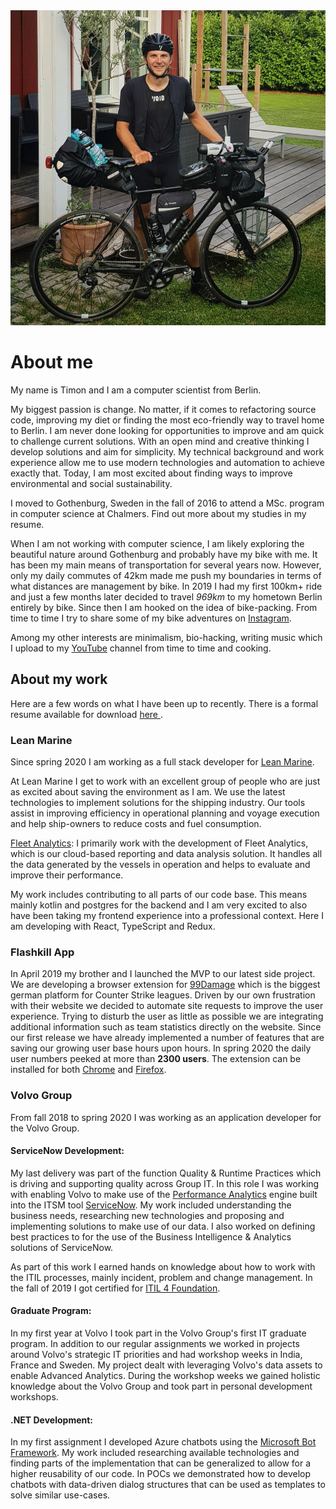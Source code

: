 <img class="profile-picture" src="../assets/img/home-profile-picture-square.png"/>

# About me

My name is Timon and I am a computer scientist from Berlin.

My biggest passion is change.
No matter, if it comes to refactoring source code, improving my diet or finding the most eco-friendly way to travel home to Berlin.
I am never done looking for opportunities to improve and am quick to challenge current solutions.
With an open mind and creative thinking I develop solutions and aim for simplicity.
My technical background and work experience allow me to use modern technologies and automation to achieve exactly that.
Today, I am most excited about finding ways to improve environmental and social sustainability.


I moved to Gothenburg, Sweden in the fall of 2016 to attend a MSc. program in computer science at Chalmers.
Find out more about my studies in my resume.

When I am not working with computer science, I am likely exploring the beautiful nature around Gothenburg
and probably have my bike with me.
It has been my main means of transportation for several years now.
However, only my daily commutes of 42km made me push my boundaries in terms of what distances are management by bike.
In 2019 I had my first 100km+ ride and just a few months later decided to travel *969km* to my hometown Berlin entirely by bike.
Since then I am hooked on the idea of bike-packing. From time to time I try to share some of my bike adventures on [Instagram](https://www.instagram.com/timon.ruotsalainen/).

Among my other interests are minimalism, bio-hacking, writing music which I upload to my [YouTube](https://www.youtube.com/channel/UCp5zwA-JgwGzmgHOeeP1h4g?view_as=subscriber) channel from time to time and cooking. 

## About my work

Here are a few words on what I have been up to recently. 
There is a formal resume available for download <a href="http://bit.ly/36uWYuD">here <i class="fas fa-cloud-download-alt"></i>️</a>.

### Lean Marine

Since spring 2020 I am working as a full stack developer for [Lean Marine](https://leanmarine.com/).

At Lean Marine I get to work with an excellent group of people who are just as excited about saving the environment as I am.
We use the latest technologies to implement solutions for the shipping industry.
Our tools assist in improving efficiency in operational planning and voyage execution and help ship-owners to reduce costs and fuel consumption.

[Fleet Analytics](https://leanmarine.com/fleet-analytics/):
I primarily work with the development of Fleet Analytics, which is our cloud-based reporting and data analysis solution.
It handles all the data generated by the vessels in operation and helps to evaluate and improve their performance.

My work includes contributing to all parts of our code base.
This means mainly kotlin and postgres for the backend and I am very excited to also have been taking my frontend experience into a professional context.
Here I am developing with React, TypeScript and Redux.

### Flashkill App

In April 2019 my brother and I launched the MVP to our latest side project.
We are developing a browser extension for [99Damage](https://csgo.99damage.de/de/start) which is the biggest german platform for Counter Strike leagues.
Driven by our own frustration with their website we decided to automate site requests to improve the user experience.
Trying to disturb the user as little as possible we are integrating additional information such as team statistics directly on the website.
Since our first release we have already implemented a number of features that are saving our growing user base hours upon hours.
In spring 2020 the daily user numbers peeked at more than <b>2300 users</b>.
The extension can be installed for both [Chrome](https://chrome.google.com/webstore/detail/haodokcagfamodepjecmfemicdkdcekk/publish-accepted?authuser=1&hl=en)
and [Firefox](https://addons.mozilla.org/en-US/firefox/addon/flashkill/).

### Volvo Group

From fall 2018 to spring 2020 I was working as an application developer for the Volvo Group.

#### ServiceNow Development:
My last delivery was part of the function Quality & Runtime Practices which is driving and supporting quality across Group IT.
In this role I was working with enabling Volvo to make use of the
[Performance Analytics](https://docs.servicenow.com/bundle/newyork-performance-analytics-and-reporting/page/use/performance-analytics/reference/r_PALandingPage.html?cshalt=yes)
engine built into the ITSM tool [ServiceNow](https://www.servicenow.com/).
My work included understanding the business needs, researching new technologies and proposing and implementing solutions to make use of our data.
I also worked on defining best practices to for the use of the Business Intelligence & Analytics solutions of ServiceNow.

As part of this work I earned hands on knowledge about how to work with the ITIL processes, mainly incident, problem and change management.
In the fall of 2019 I got certified for [ITIL 4 Foundation](https://www.axelos.com/certifications/itil-certifications/itil-foundation).

#### Graduate Program:
In my first year at Volvo I took part in the Volvo Group's first IT graduate program.
In addition to our regular assignments we worked in projects around Volvo's strategic IT priorities and had workshop weeks in India, France and Sweden.
My project dealt with leveraging Volvo's data assets to enable Advanced Analytics.
During the workshop weeks we gained holistic knowledge about the Volvo Group and took part in personal development workshops.

#### .NET Development:
In my first assignment I developed Azure chatbots using the [Microsoft Bot Framework](https://dev.botframework.com/).
My work included researching available technologies and finding parts of the implementation that can be generalized to allow for a higher reusability of our code.
In POCs we demonstrated how to develop chatbots with data-driven dialog structures that can be used as templates to solve similar use-cases.
